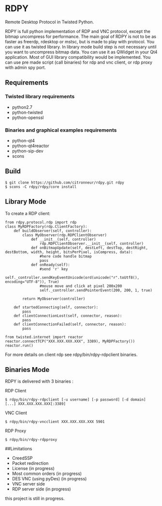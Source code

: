 # RDPY

Remote Desktop Protocol in Twisted Python.

RDPY is full python implementation of RDP and VNC protocol, except the bitmap uncompress for performance. The main goal of RDPY is not to be as faster as freerdp, rdesktop or mstsc, but is made to play with protocol. You can use it as twisted library. In library mode build step is not necessary until you want to uncompress bitmap data. You can use it as QWidget in your Qt4 application. Most of GUI library compatibility would be implemented. You can use pre made script (call binaries) for rdp and vnc client, or rdp proxy with admin spy port.

## Requirements

### Twisted library requirements

* python2.7
* python-twisted
* python-openssl

### Binaries and graphical examples requirements

* python-qt4
* python-qt4reactor
* python-sip-dev
* scons

## Build
```
$ git clone https://github.com/citronneur/rdpy.git rdpy
$ scons -C rdpy/rdpy/core install
```

## Library Mode
To create a RDP client:
```
from rdpy.protocol.rdp import rdp
class MyRDPFactory(rdp.ClientFactory):
    def buildObserver(self, controller):
        class MyObserver(rdp.RDPClientObserver)
			def __init__(self, controller)
				rdp.RDPClientObserver.__init__(self, controller)
			def onBitmapUpdate(self, destLeft, destTop, destRight, destBottom, width, height, bitsPerPixel, isCompress, data):
				#here code handle bitmap
				pass
			def onReady(self):
				#send 'r' key
				self._controller.sendKeyEventUnicode(ord(unicode("r".toUtf8(), encoding="UTF-8")), True)
				#mouse move and click at pixel 200x200
				self._controller.sendPointerEvent(200, 200, 1, true)

		return MyObserver(controller)

    def startedConnecting(self, connector):
        pass
    def clientConnectionLost(self, connector, reason):
        pass
    def clientConnectionFailed(self, connector, reason):
        pass

from twisted.internet import reactor
reactor.connectTCP("XXX.XXX.XXX.XXX", 3389), MyRDPFactory())
reactor.run()
```
For more details on client rdp see rdpy/bin/rdpy-rdpclient binaries.

## Binaries Mode
RDPY is delivered with 3 binaries : 

RDP Client
```
$ rdpy/bin/rdpy-rdpclient [-u username] [-p password] [-d domain] [...] XXX.XXX.XXX.XXX[:3389]
```

VNC Client
```
$ rdpy/bin/rdpy-vncclient XXX.XXX.XXX.XXX 5901
```

RDP Proxy
```
$ rdpy/bin/rdpy-rdpproxy
```

##Limitations
* CreedSSP
* Packet redirection
* License (in progress)
* Most common orders (in progress)
* DES VNC (using pyDes) (in progress)
* VNC server side
* RDP server side (in progress)

this project is still in progress.
